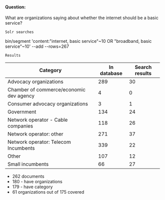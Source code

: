 #### Question:

What are organizations saying about whether the internet should be a basic service?

`Solr searches`

bin/segment 'content:"internet, basic service"~10 OR "broadband, basic service"~10' --add --rows=267

`Results`

Category| In database | Search results
--- | --- | ---
Advocacy organizations |  289 | 30
Chamber of commerce/economic dev agency |    4 | 0
Consumer advocacy organizations |    3  | 1
Government  | 134 | 24
Network operator - Cable companies | 118 | 26
Network operator: other | 271 | 37
Network operator: Telecom Incumbents | 339 | 22
Other | 107 | 12
Small incumbents  | 66  | 27   

- 262 documents
- 180 - have organizations
- 179 - have category
- 61 organizations out of 175 covered
